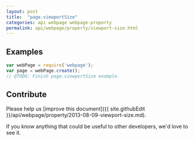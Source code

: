 ```yaml
---
layout: post
title:  "page.viewportSize"
categories: api webpage webpage-property
permalink: api/webpage/property/viewport-size.html
---
```


## Examples

```javascript
var webPage = require('webpage');
var page = webPage.create();
// @TODO: Finish page.viewportSize example.
```

## Contribute

Please help us [improve this document]({{ site.githubEdit }}/api/webpage/property/2013-08-09-viewport-size.md).

If you know anything that could be useful to other developers, we'd love to see it.


